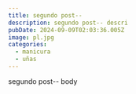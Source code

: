 ```yaml
---
title: segundo post--
description: segundo post-- descri
pubDate: 2024-09-09T02:03:36.005Z
image: pl.jpg
categories:
  - manicura
  - uñas
---
```

segundo post-- body